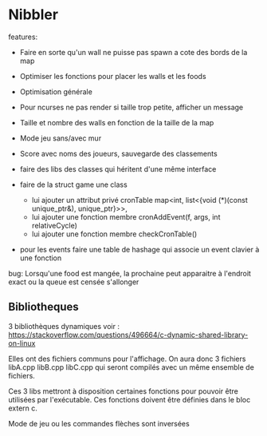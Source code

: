 # Nibbler

features:
- Faire en sorte qu'un wall ne puisse pas spawn a cote des bords de la map
- Optimiser les fonctions pour placer les walls et les foods
- Optimisation générale
- Pour ncurses ne pas render si taille trop petite, afficher un message
- Taille et nombre des walls en fonction de la taille de la map
- Mode jeu sans/avec mur
- Score avec noms des joueurs, sauvegarde des classements

- faire des libs des classes qui héritent d'une même interface

- faire de la struct game une class
  - lui ajouter un attribut privé cronTable map\<int, list\<{void (*)(const unique_ptr<void>&), unique_ptr<void>}\>\>, 
  - lui ajouter une fonction membre cronAddEvent(f, args, int relativeCycle)
  - lui ajouter une fonction membre checkCronTable()

- pour les events faire une table de hashage qui associe un event clavier à une fonction

bug:
Lorsqu'une food est mangée, la prochaine peut apparaitre à l'endroit exact ou la queue est censée s'allonger


## Bibliotheques

3 bibliothèques dynamiques voir :
https://stackoverflow.com/questions/496664/c-dynamic-shared-library-on-linux

Elles ont des fichiers communs pour l'affichage.
On aura donc 3 fichiers libA.cpp libB.cpp libC.cpp qui seront compilés avec un même ensemble de fichiers.

Ces 3 libs mettront à disposition certaines fonctions pour pouvoir être utilisées par l'exécutable. Ces fonctions doivent être définies dans le bloc extern c.

Mode de jeu ou les commandes flèches sont inversées
